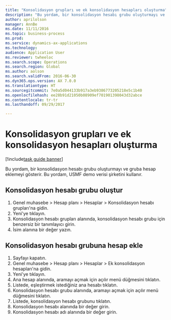 ```yaml
--- 
title: "Konsolidasyon grupları ve ek konsolidasyon hesapları oluşturma"
description: "Bu yordam, bir konsolidasyon hesabı grubu oluşturmayı ve gruba hesap eklemeyi gösterir."
author: aprilolson
manager: AnnBe
ms.date: 11/11/2016
ms.topic: business-process
ms.prod: 
ms.service: dynamics-ax-applications
ms.technology: 
audience: Application User
ms.reviewer: twheeloc
ms.search.scope: Operations
ms.search.region: Global
ms.author: aolson
ms.search.validFrom: 2016-06-30
ms.dyn365.ops.version: AX 7.0.0
ms.translationtype: HT
ms.sourcegitcommit: 7e0a5d044133b917a3eb9386773205218e5c1b40
ms.openlocfilehash: ee28b91d21050b08909ef701901398043d32abce
ms.contentlocale: tr-tr
ms.lasthandoff: 09/29/2017

---
```

# <a name="create-consolidation-groups-and-additional-consolidation-accounts"></a>Konsolidasyon grupları ve ek konsolidasyon hesapları oluşturma

[!include[task guide banner](../../includes/task-guide-banner.md)]

Bu yordam, bir konsolidasyon hesabı grubu oluşturmayı ve gruba hesap eklemeyi gösterir. Bu yordam, USMF demo verisi şirketini kullanır.


## <a name="create-a-consolidation-account-group"></a>Konsolidasyon hesabı grubu oluştur
1. Genel muhasebe > Hesap planı > Hesaplar > Konsolidasyon hesabı grupları'na gidin.
2. Yeni'ye tıklayın.
3. Konsolidasyon hesabı grupları alanında, konsolidasyon hesabı grubu için benzersiz bir tanımlayıcı girin.
4. İsim alanına bir değer yazın.

## <a name="add-accounts-to-consolidation-account-group"></a>Konsolidasyon hesabı grubuna hesap ekle
1. Sayfayı kapatın.
2. Genel muhasebe > Hesap planı > Hesaplar > Ek konsolidasyon hesapları'na gidin.
3. Yeni'ye tıklayın.
4. Ana hesap alanında, aramayı açmak için açılır menü düğmesini tıklatın.
5. Listede, eşleştirmek istediğiniz ana hesabı tıklatın.
6. Konsolidasyon hesabı grubu alanında, aramayı açmak için açılır menü düğmesini tıklatın.
7. Listede, konsolidasyon hesabı grubunu tıklatın.
8. Konsolidasyon hesabı alanında bir değer girin.
9. Konsolidasyon hesabı adı alanında bir değer girin.


